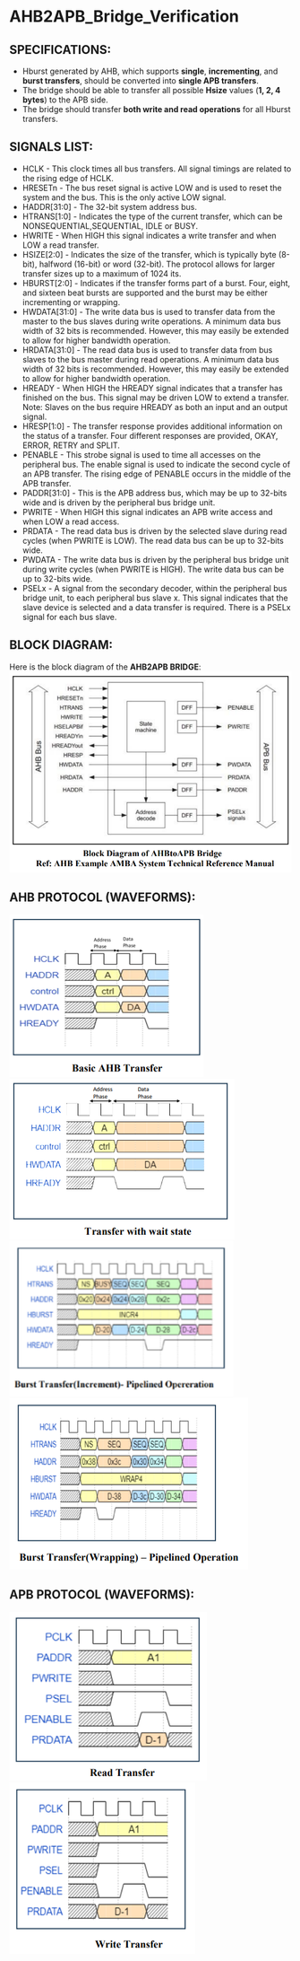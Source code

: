 # AHB2APB_Bridge_Verification
## SPECIFICATIONS:
- Hburst generated by AHB, which supports **single**, **incrementing**, and **burst transfers**, should be converted into **single APB transfers**.  
- The bridge should be able to transfer all possible **Hsize** values (**1, 2, 4 bytes**) to the APB side.  
- The bridge should transfer **both write and read operations** for all Hburst transfers.
## SIGNALS LIST:  
- HCLK - This clock times all bus transfers. All signal timings are related to the rising edge of HCLK.
- HRESETn - The bus reset signal is active LOW and is used to reset the system and the bus. This is the only active LOW signal.
- HADDR[31:0] - The 32-bit system address bus.
- HTRANS[1:0] - Indicates the type of the current transfer, which can be NONSEQUENTIAL,SEQUENTIAL, IDLE or BUSY.  
- HWRITE - When HIGH this signal indicates a write transfer and when LOW a read transfer.  
- HSIZE[2:0] - Indicates the size of the transfer, which is typically byte (8-bit), halfword (16-bit) or word (32-bit). The protocol allows for larger transfer sizes up to a maximum of 1024 its.  
- HBURST[2:0] - Indicates if the transfer forms part of a burst. Four, eight, and sixteen beat bursts are supported and the burst may be either incrementing or wrapping.
- HWDATA[31:0] - The write data bus is used to transfer data from the master to the bus slaves during write operations. A minimum data bus width of 32 bits is recommended. However, this may easily be extended to allow for higher bandwidth operation.
- HRDATA[31:0] - The read data bus is used to transfer data from bus slaves to the bus master during read operations. A minimum data bus width of 32 bits is recommended. However, this may easily be extended to allow for higher bandwidth operation.
- HREADY - When HIGH the HREADY signal indicates that a transfer has finished on the bus. This signal may be driven LOW to extend a transfer. Note: Slaves on the bus require HREADY as both an input and an output signal.
- HRESP[1:0] - The transfer response provides additional information on the status of a transfer. Four different responses are provided, OKAY, ERROR, RETRY and SPLIT.
- PENABLE - This strobe signal is used to time all accesses on the peripheral bus. The enable signal is used to indicate the second cycle of an APB transfer. The rising edge of PENABLE occurs in the middle of the APB transfer.
- PADDR[31:0] - This is the APB address bus, which may be up to 32-bits wide and is driven by the peripheral bus bridge unit.
- PWRITE - When HIGH this signal indicates an APB write access and when LOW a read access.
- PRDATA - The read data bus is driven by the selected slave during read cycles (when PWRITE is LOW). The read data bus can be up to 32-bits wide.
- PWDATA - The write data bus is driven by the peripheral bus bridge unit during write cycles (when PWRITE is HIGH). The write data bus can be up to 32-bits wide.
- PSELx - A signal from the secondary decoder, within the peripheral bus bridge unit, to each peripheral bus slave x. This signal indicates that the slave device is selected and a data transfer is required. There is a PSELx signal for each bus slave.
## BLOCK DIAGRAM:
Here is the block diagram of the **AHB2APB BRIDGE**:
![AHB2APB BRIDGE Block Diagram](IMAGES/BLOCK_DIAGRAM_AHB2APB_BRIDGE.png)  

## AHB PROTOCOL (WAVEFORMS):
![BASIC AHB TRANSFER WAVEFORM](IMAGES/BASIC_AHB_TRANSFER.png)
![TRANSFER WITH WAIT STATE WAVEFORM](IMAGES/TRANSFER_WITH_WAIT_STATE.png)
<img src="IMAGES/BURST_TRANSFER_INCR.png" alt="BURST TRANSFER INCR" width="400">
![BURST TRANSFER WRAP WAVEFORM](IMAGES/BURST_TRANSFER_WRAP.png)
<!--![BURST TRANSFER INCR WAVEFORM](IMAGES/BURST_TRANSFER_INCR.png)-->

## APB PROTOCOL (WAVEFORMS):
![APB READ TRANSFER WAVEFORM](IMAGES/APB_READ_TRANSFER.png)
![APB WRITE TRANSFER WAVEFORM](IMAGES/APB_WRITE_TRANSFER.png)
